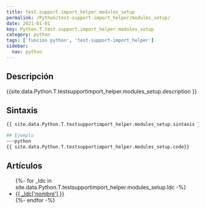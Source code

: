 ```yaml
---
title: test.support.import_helper.modules_setup
permalink: /Python/test-support-import_helper/modules_setup/
date: 2021-01-01
key: Python.T.test.support.import_helper.modules_setup
category: python
tags: ['funcion python', 'test-support-import_helper']
sidebar: 
  nav: python
---
```


## Descripción
{{site.data.Python.T.testsupportimport_helper.modules_setup.description }}

## Sintaxis
~~~python
{{ site.data.Python.T.testsupportimport_helper.modules_setup.sintaxis }}~~~

## Ejemplo
~~~python
{{ site.data.Python.T.testsupportimport_helper.modules_setup.code}}
~~~

## Artículos
<ul>
{%- for _ldc in site.data.Python.T.testsupportimport_helper.modules_setup.ldc -%}
   <li>
       <a href="{{_ldc['url'] }}">{{ _ldc['nombre'] }}</a>
   </li>
{%- endfor -%}
</ul>
